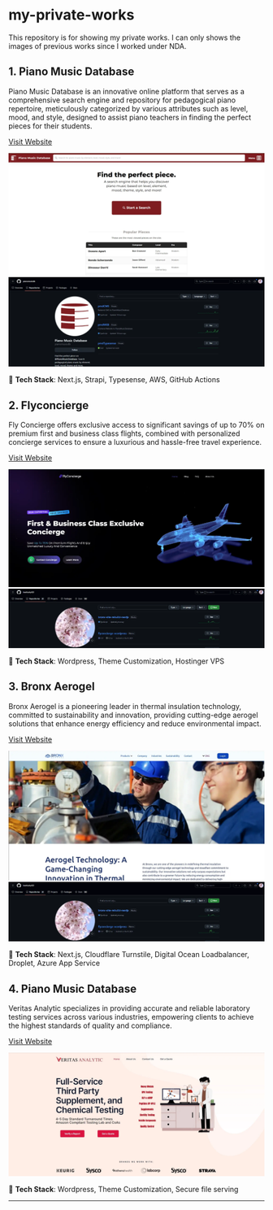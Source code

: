 # my-private-works
This repository is for showing my private works. I can only shows the images of previous works since I worked under NDA.

## 1. Piano Music Database
Piano Music Database is an innovative online platform that serves as a comprehensive search engine and repository for
pedagogical piano repertoire, meticulously categorized by various attributes such as level, mood, and style, designed to
assist piano teachers in finding the perfect pieces for their students.

[Visit Website](https://pianomusicdatabase.com)

![Piano Music Database Preview](assets/pianomusicdb.webp)
![Piano Music Database Github Access](assets/git_piano.webp)

🔹 **Tech Stack**: Next.js, Strapi, Typesense, AWS, GitHub Actions

## 2. Flyconcierge
Fly Concierge offers exclusive access to significant savings of up to 70% on premium first and business class flights,
combined with personalized concierge services to ensure a luxurious and hassle-free travel experience.

[Visit Website](https://flyconcierge.vip/)

![Flyconcierge Preview](assets/flyconcierge.webp)
![Flyconcerge Github Access](assets/git_bronx_fly.webp)

🔹 **Tech Stack**: Wordpress, Theme Customization, Hostinger VPS

## 3. Bronx Aerogel
Bronx Aerogel is a pioneering leader in thermal insulation technology, committed to sustainability and innovation,
providing cutting-edge aerogel solutions that enhance energy efficiency and reduce environmental impact.

[Visit Website](https://bronxaerogel.com)

![BronxAerogel Preview](assets/bronx.webp)
![BronxAerogel Github Access](assets/git_bronx_fly.webp)

🔹 **Tech Stack**: Next.js, Cloudflare Turnstile, Digital Ocean Loadbalancer, Droplet, Azure App Service

## 4. Piano Music Database
Veritas Analytic specializes in providing accurate and reliable laboratory testing services across various industries,
empowering clients to achieve the highest standards of quality and compliance.

[Visit Website](https://veritasanalytic.com)

![Veritas Analytic Preview](assets/veritas.webp)

🔹 **Tech Stack**: Wordpress, Theme Customization, Secure file serving

---